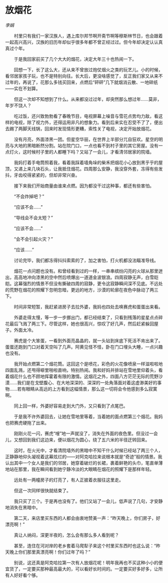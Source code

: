 # 放烟花

*李娟*

　　村里只有我们一家汉族人，遇上库尔邦节啊开斋节啊等穆斯林节日，也会跟着一起高兴高兴，汉族的旧历年却似乎很多年都不曾正经过过。但今年却决定认认真真过个年。

　　于是我回家前买了几个大大的烟花，决定大年三十也热闹一下。

　　回想一下，长了这么大，还从来不曾放过炮仗烟火之类的玩艺儿。小的时候，看邻居家孩子玩，也不是特别向往。长大后，更没啥感觉了，反正我们家又从来不过年的，再说了，花那么多钱买回来，点燃后“砰砰”几下就烟消云散、一地碎纸――实在不划算。

　　但这一次却不知想到了什么。从来都没过过年，却突然那么想过年……莫非，年岁不饶人？

　　吃过饭，还兴致勃勃看了春晚节目，电视屏幕上噪音与雪花点势均力敌，看这样的电视，除了视力外，还得运用非凡的想象力。看到后来实在忍受不了了，便出去踢了两脚天线锅，回来时发现情形更糟，索性关了电视，决定开始放烟花。

　　没有月亮，外面漆黑一团。但星空华丽，在世界上半部分兀自狂欢。星空的明亮与大地的黑暗断然分割。站在院门口，一点也看不到村子里的其它房屋。没有一点灯火，这时候村子里的人都睡下吗？又站了一会儿，才看清邻居家的院墙。

　　我妈打着手电筒照着我，看着我踩着墙角垛的柴禾把烟花小心放到黑乎乎的屋顶，又递上来几块石头，让我抵住烟花。四周那么安静，我没穿外套，冻得有些发抖，牙齿咬得紧紧的，但却非常兴奋。

　　接下来我们开始商量由谁来点燃。因为都没干过这种事，都还有些害怕。

　　“不会炸掉吧？”

　　“应该不会……”

　　“导线会不会太短？”

　　“应该不会……”

　　“会不会引起火灾？”

　　“应该……”

　　讨论完毕，我们都冻得抖抖索索的了，加之害怕，打火机都没法瞄准导线。

　　烟花一点问题也没有。和曾经看到过的一样，一串串缤纷闪亮的火球从那里迸出，高高地冲向漆黑的空中然后喷爆出一道道金波银浪。四周寂静无声，白雪皑皑。这幕强烈的情景不但没有撕破四周的寂静，更令这寂静瞬间深不见底。不远处的荒野在烟花的照耀下忽明忽暗，更远的地方，沙漠的轮廓在夜色中脉动了两三下。

　　时间非常短暂，我赶紧进房子去拉外婆，我妈也四处去唤赛虎和蛋蛋出来看。

　　外婆走得太慢，等一步一步挪出门，都已经结束了，只看到残落的星星点点碎花最后飞溅了两三下。尽管这样，她也很高兴，惊叹了好几声，然后赶紧躲回屋子。外面太冷。

　　赛虎是个大笨蛋，一看到外面亮晶晶的，就一头钻到床底下死活不肯出来了。蛋蛋还跑到门口对着天空叫了几声。阿黄见怪不怪，卧在门口埋头大睡，一点兴趣也没有。

　　我开始点燃第二个烟花筒。这回这个是喷花，彩色的火花像喷泉一样滋啦啦地四面乱溅，还甩得噼里啪啦直响，特别热闹。我和好妈并排站在雪地里仰着头，看着烟花什么也不顾地挥霍着有限的激情。这烟花之外，四面八方茫茫无际的荒野沙漠……我们是在戈壁腹心、在大地深深的、深深的一处角落面对着这虚渺美好的事物……若有眼睛从高远的上方看到这幅情景，那么这一切将会令他感到多么寂寞啊。

　　同上回一样，外婆好容易走到大门外，又只看到了点尾巴。

　　于是我不许外婆回去，让她在雪地里等着，当着她的面点燃第三个烟花。我妈也把赛虎硬拖了出来。

　　刚刚火花一闪，赛虎“嗖”地一声就没了，消失在外面的夜色里。但没过一会儿，又想回到我们这边来，便以烟花为圆心，绕了五六米的半径迂转回来。

　　这时，在火光中，才看清院墙外的黑暗中不知干什么时候已经站了两三个人，正静静地仰头凝视着这幕炫烂的――对阿克哈拉来说根本就是“奇迹”般的情景。我认出其中一个女人是我们的邻居，她穿着破烂的长裙，裹着鲜艳的头巾，笔直单薄地站在那里，我在瞬间看到她宁静冷淡的大眼睛在烟花的照耀下是那样年轻。

　　远处有一两幢房子的灯亮了，有人正披着衣服往这里走。

　　但这一次同样很快就结束了。

　　我只买了三个。于是再也没有了。他们又站了一会儿，低声说了几句，才安静地消失在黑暗中。

　　第二天，来店里买东西的人都会由衷地赞美一声：“昨天晚上，你们房子，好漂亮啊！”

　　真让人纳闷，深更半夜的，怎么会有那么多人看到呢？

　　甚至，连住在河对岸的老乡套着马爬犁子来这个村里买东西时也这么说：“昨天晚上你们那里真漂亮啊！你们过年了吗？”

　　别说，这还真是阿克哈拉第一次有人放烟花呢！明年我再也不买这种小小的便宜货了，一定要买那种最高最大的，可以看好长时间的。一定要买好多好多，让所有人好好看个够。